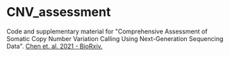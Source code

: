 # CNV_assessment

Code and supplementary material for "Comprehensive Assessment of Somatic Copy Number Variation Calling Using Next-Generation Sequencing Data". <a target=_blank href="https://www.biorxiv.org/content/10.1101/2021.02.18.431906v1"> Chen et. al. 2021 - BioRxiv. </a>

